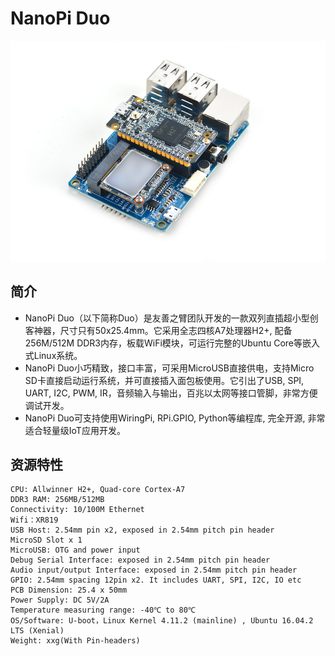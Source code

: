 # NanoPi Duo
![](../pic/NanoPi_Duo.jpg)

## 简介
- NanoPi Duo（以下简称Duo）是友善之臂团队开发的一款双列直插超小型创客神器，尺寸只有50x25.4mm。它采用全志四核A7处理器H2+, 配备256M/512M DDR3内存，板载WiFi模块，可运行完整的Ubuntu Core等嵌入式Linux系统。
- NanoPi Duo小巧精致，接口丰富，可采用MicroUSB直接供电，支持Micro SD卡直接启动运行系统，并可直接插入面包板使用。它引出了USB, SPI, UART, I2C, PWM, IR，音频输入与输出，百兆以太网等接口管脚，非常方便调试开发。
- NanoPi Duo可支持使用WiringPi, RPi.GPIO, Python等编程库, 完全开源, 非常适合轻量级IoT应用开发。

## 资源特性

    CPU: Allwinner H2+, Quad-core Cortex-A7
    DDR3 RAM: 256MB/512MB
    Connectivity: 10/100M Ethernet
    Wifi：XR819
    USB Host: 2.54mm pin x2, exposed in 2.54mm pitch pin header
    MicroSD Slot x 1
    MicroUSB: OTG and power input
    Debug Serial Interface: exposed in 2.54mm pitch pin header
    Audio input/output Interface: exposed in 2.54mm pitch pin header
    GPIO: 2.54mm spacing 12pin x2. It includes UART, SPI, I2C, IO etc
    PCB Dimension: 25.4 x 50mm
    Power Supply: DC 5V/2A
    Temperature measuring range: -40℃ to 80℃
    OS/Software: U-boot，Linux Kernel 4.11.2 (mainline) , Ubuntu 16.04.2 LTS (Xenial)
    Weight: xxg(With Pin-headers)

